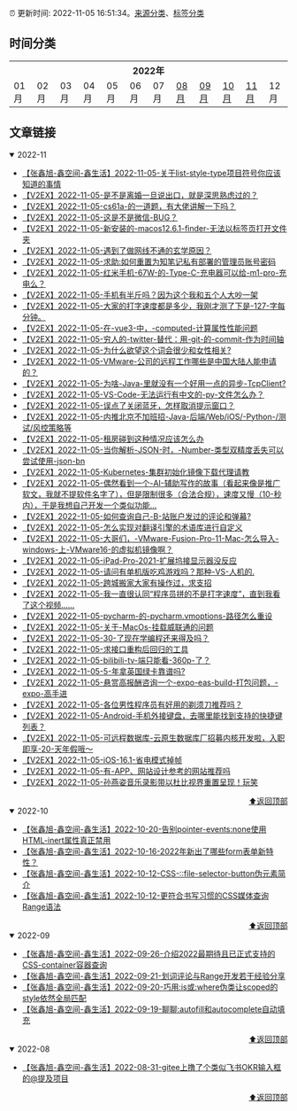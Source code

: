 :alarm_clock: 更新时间: 2022-11-05 16:51:34。[来源分类](./README.md)、[标签分类](./TAGS.md)

## 时间分类

<table>

<tr>
<th colspan="12">2022年</th>
</tr>
<tr>
<td>01月</td>
<td>02月</td>
<td>03月</td>
<td>04月</td>
<td>05月</td>
<td>06月</td>
<td>07月</td>
<td><a href="#2022-08">08月</a></td>
<td><a href="#2022-09">09月</a></td>
<td><a href="#2022-10">10月</a></td>
<td><a href="#2022-11">11月</a></td>
<td>12月</td>
</tr>

</table>

## 文章链接

<details open>
<summary id="2022-11">
 2022-11
</summary>


- [【张鑫旭-鑫空间-鑫生活】2022-11-05-关于list-style-type项目符号你应该知道的事情](https://www.zhangxinxu.com/wordpress/2022/11/about-css-list-style-type-item/) 
- [【V2EX】2022-11-05-是不是离婚一旦说出口，就是深思熟虑过的？](https://www.v2ex.com/t/893006) 
- [【V2EX】2022-11-05-cs61a-的一道题，有大佬讲解一下吗？](https://www.v2ex.com/t/893005) 
- [【V2EX】2022-11-05-这是不是微信-BUG？](https://www.v2ex.com/t/893004) 
- [【V2EX】2022-11-05-新安装的-macos12.6.1-finder-无法以标签页打开文件夹](https://www.v2ex.com/t/893003) 
- [【V2EX】2022-11-05-遇到了做网线不通的玄学原因？](https://www.v2ex.com/t/893002) 
- [【V2EX】2022-11-05-求助:如何重置为知笔记私有部署的管理员账号密码](https://www.v2ex.com/t/893001) 
- [【V2EX】2022-11-05-红米手机-67W-的-Type-C-充电器可以给-m1-pro-充电么？](https://www.v2ex.com/t/893000) 
- [【V2EX】2022-11-05-手机有半斤吗？因为这个我和五个人大吵一架](https://www.v2ex.com/t/892999) 
- [【V2EX】2022-11-05-大家的打字速度都是多少，我刚才测了下是-127-字每分钟。](https://www.v2ex.com/t/892996) 
- [【V2EX】2022-11-05-在-vue3-中，-computed-计算属性性能问题](https://www.v2ex.com/t/892995) 
- [【V2EX】2022-11-05-穷人的-twitter-替代：用-git-的-commit-作为时间轴](https://www.v2ex.com/t/892994) 
- [【V2EX】2022-11-05-为什么欲望这个词会很少和女性相关?](https://www.v2ex.com/t/892992) 
- [【V2EX】2022-11-05-VMware-公司的远程工作哪些是中国大陆人能申请的？](https://www.v2ex.com/t/892991) 
- [【V2EX】2022-11-05-为啥-Java-里就没有一个好用一点的异步-TcpClient?](https://www.v2ex.com/t/892990) 
- [【V2EX】2022-11-05-VS-Code-无法运行有中文的-py-文件怎么办？](https://www.v2ex.com/t/892987) 
- [【V2EX】2022-11-05-误点了关闭蓝牙，怎样取消提示窗口？](https://www.v2ex.com/t/892986) 
- [【V2EX】2022-11-05-内推北京不加班招-Java-后端/Web/iOS/-Python-/测试/风控策略等](https://www.v2ex.com/t/892985) 
- [【V2EX】2022-11-05-租房碰到这种情况应该怎么办](https://www.v2ex.com/t/892984) 
- [【V2EX】2022-11-05-当你解析-JSON-时，-Number-类型双精度丢失可以尝试使用-json-bn](https://www.v2ex.com/t/892983) 
- [【V2EX】2022-11-05-Kubernetes-集群初始化镜像下载代理请教](https://www.v2ex.com/t/892982) 
- [【V2EX】2022-11-05-偶然看到一个-AI-辅助写作的故事（看起来像是推广软文，我就不提软件名字了），但是限制很多（合法合规），速度又慢（10-秒内），于是我想自己开发一个类似功能...](https://www.v2ex.com/t/892981) 
- [【V2EX】2022-11-05-如何查询自己-B-站账户发过的评论和弹幕?](https://www.v2ex.com/t/892980) 
- [【V2EX】2022-11-05-怎么实现对翻译引擎的术语库进行自定义](https://www.v2ex.com/t/892979) 
- [【V2EX】2022-11-05-大哥们，-VMware-Fusion-Pro-11-Mac-怎么导入-windows-上-VMware16-的虚拟机镜像啊？](https://www.v2ex.com/t/892977) 
- [【V2EX】2022-11-05-iPad-Pro-2021-扩展坞接显示器没反应](https://www.v2ex.com/t/892976) 
- [【V2EX】2022-11-05-请问有单机版吃鸡游戏吗？那种-VS-人机的.](https://www.v2ex.com/t/892975) 
- [【V2EX】2022-11-05-跨城搬家大家有操作过，求支招](https://www.v2ex.com/t/892974) 
- [【V2EX】2022-11-05-我一直很认同“程序员拼的不是打字速度”，直到我看了这个视频……](https://www.v2ex.com/t/892973) 
- [【V2EX】2022-11-05-pycharm-的-pycharm.vmoptions-路径怎么重设](https://www.v2ex.com/t/892972) 
- [【V2EX】2022-11-05-关于-MacOs-挂载威联通的问题](https://www.v2ex.com/t/892971) 
- [【V2EX】2022-11-05-30-了现在学编程还来得及吗？](https://www.v2ex.com/t/892970) 
- [【V2EX】2022-11-05-求接口重构后回归的工具](https://www.v2ex.com/t/892969) 
- [【V2EX】2022-11-05-bilibili-tv-端只能看-360p-了？](https://www.v2ex.com/t/892968) 
- [【V2EX】2022-11-05-5-年拿英国绿卡靠谱吗?](https://www.v2ex.com/t/892967) 
- [【V2EX】2022-11-05-悬赏高报酬咨询一个-expo-eas-build-打包问题，-expo-高手进](https://www.v2ex.com/t/892966) 
- [【V2EX】2022-11-05-各位男性程序员有好用的剃须刀推荐吗？](https://www.v2ex.com/t/892964) 
- [【V2EX】2022-11-05-Android-手机外接键盘，去哪里能找到支持的快捷键列表？](https://www.v2ex.com/t/892963) 
- [【V2EX】2022-11-05-可远程数据库-云原生数据库厂招募内核开发啦，入职即享-20-天年假哦～](https://www.v2ex.com/t/892962) 
- [【V2EX】2022-11-05-iOS-16.1-省电模式掉帧](https://www.v2ex.com/t/892960) 
- [【V2EX】2022-11-05-有-APP、网站设计参考的网站推荐吗](https://www.v2ex.com/t/892959) 
- [【V2EX】2022-11-05-孙燕姿音乐录影带以杜比视界重置呈现！玩笑](https://www.v2ex.com/t/892958) 

<div align="right"><a href="#时间分类">⬆返回顶部</a></div>
</details>

<details open>
<summary id="2022-10">
 2022-10
</summary>


- [【张鑫旭-鑫空间-鑫生活】2022-10-20-告别pointer-events:none使用HTML-inert属性真正禁用](https://www.zhangxinxu.com/wordpress/2022/10/html-inert-disabled-attribute/) 
- [【张鑫旭-鑫空间-鑫生活】2022-10-16-2022年新出了哪些form表单新特性？](https://www.zhangxinxu.com/wordpress/2022/10/2022-new-form-property/) 
- [【张鑫旭-鑫空间-鑫生活】2022-10-12-CSS-::file-selector-button伪元素简介](https://www.zhangxinxu.com/wordpress/2022/10/css-file-selector-button/) 
- [【张鑫旭-鑫空间-鑫生活】2022-10-12-更符合书写习惯的CSS媒体查询Range语法](https://www.zhangxinxu.com/wordpress/2022/10/css-media-range-syntax/) 

<div align="right"><a href="#时间分类">⬆返回顶部</a></div>
</details>

<details open>
<summary id="2022-09">
 2022-09
</summary>


- [【张鑫旭-鑫空间-鑫生活】2022-09-26-介绍2022最期待且已正式支持的CSS-container容器查询](https://www.zhangxinxu.com/wordpress/2022/09/css-container-rule/) 
- [【张鑫旭-鑫空间-鑫生活】2022-09-21-划词评论与Range开发若干经验分享](https://www.zhangxinxu.com/wordpress/2022/09/js-selection-range/) 
- [【张鑫旭-鑫空间-鑫生活】2022-09-20-巧用:is或:where伪类让scoped的style依然全局匹配](https://www.zhangxinxu.com/wordpress/2022/09/css-is-where-scoped-style/) 
- [【张鑫旭-鑫空间-鑫生活】2022-09-19-聊聊:autofill和autocomplete自动填充](https://www.zhangxinxu.com/wordpress/2022/09/css-autofill-html-autocomplete-off/) 

<div align="right"><a href="#时间分类">⬆返回顶部</a></div>
</details>

<details open>
<summary id="2022-08">
 2022-08
</summary>


- [【张鑫旭-鑫空间-鑫生活】2022-08-31-gitee上撸了个类似飞书OKR输入框的@提及项目](https://www.zhangxinxu.com/wordpress/2022/08/gitee-feishu-okr-at-mention/) 

<div align="right"><a href="#时间分类">⬆返回顶部</a></div>
</details>

